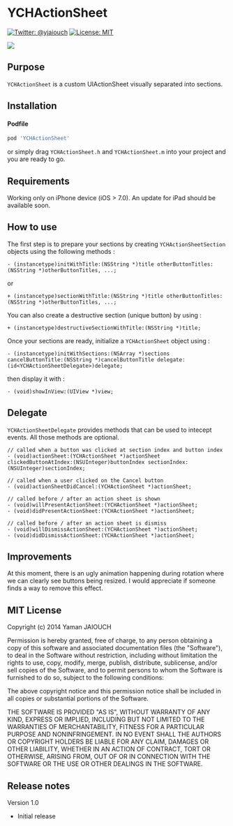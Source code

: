 YCHActionSheet
==============
[![Twitter: @yjaiouch](http://img.shields.io/badge/contact-%40yjaiouch-blue.svg?style=flat)](https://twitter.com/yjaiouch)
[![License: MIT](http://img.shields.io/badge/license-MIT-red.svg?style=flat)](https://github.com/Neirys/YCHActionSheet/blob/master/LICENSE)

![](https://raw.github.com/Neirys/YCHActionSheet/master/Images/screenshot2.png)

## Purpose
`YCHActionSheet` is a custom UIActionSheet visually separated into sections.

## Installation
#### Podfile
```ruby
pod 'YCHActionSheet'
```
or simply drag `YCHActionSheet.h` and `YCHActionSheet.m` into your project and you are ready to go.

## Requirements
Working only on iPhone device (iOS > 7.0). An update for iPad should be available soon.

## How to use
The first step is to prepare your sections by creating `YCHActionSheetSection` objects using the following methods :
```ios
- (instancetype)initWithTitle:(NSString *)title otherButtonTitles:(NSString *)otherButtonTitles, ...;
``` 
or
```ios
+ (instancetype)sectionWithTitle:(NSString *)title otherButtonTitles:(NSString *)otherButtonTitles, ...;
```

You can also create a destructive section (unique button) by using :
```ios
+ (instancetype)destructiveSectionWithTitle:(NSString *)title;
```

Once your sections are ready, initialize a `YCHActionSheet` object using :
```ios
- (instancetype)initWithSections:(NSArray *)sections cancelButtonTitle:(NSString *)cancelButtonTitle delegate:(id<YCHActionSheetDelegate>)delegate;
```
then display it with :
```ios
- (void)showInView:(UIView *)view;
```

## Delegate
`YCHActionSheetDelegate` provides methods that can be used to intecept events. All those methods are optional.
```ios
// called when a button was clicked at section index and button index
- (void)actionSheet:(YCHActionSheet *)actionSheet clickedButtonAtIndex:(NSUInteger)buttonIndex sectionIndex:(NSUInteger)sectionIndex;

// called when a user clicked on the Cancel button
- (void)actionSheetDidCancel:(YCHActionSheet *)actionSheet;

// called before / after an action sheet is shown
- (void)willPresentActionSheet:(YCHActionSheet *)actionSheet;
- (void)didPresentActionSheet:(YCHActionSheet *)actionSheet;

// called before / after an action sheet is dismiss
- (void)willDismissActionSheet:(YCHActionSheet *)actionSheet;
- (void)didDismissActionSheet:(YCHActionSheet *)actionSheet;
```

## Improvements
At this moment, there is an ugly animation happening during rotation where we can clearly see buttons being resized.
I would appreciate if someone finds a way to remove this effect.

## MIT License
Copyright (c) 2014 Yaman JAIOUCH

Permission is hereby granted, free of charge, to any person obtaining a copy
of this software and associated documentation files (the "Software"), to deal
in the Software without restriction, including without limitation the rights
to use, copy, modify, merge, publish, distribute, sublicense, and/or sell
copies of the Software, and to permit persons to whom the Software is
furnished to do so, subject to the following conditions:

The above copyright notice and this permission notice shall be included in all
copies or substantial portions of the Software.

THE SOFTWARE IS PROVIDED "AS IS", WITHOUT WARRANTY OF ANY KIND, EXPRESS OR
IMPLIED, INCLUDING BUT NOT LIMITED TO THE WARRANTIES OF MERCHANTABILITY,
FITNESS FOR A PARTICULAR PURPOSE AND NONINFRINGEMENT. IN NO EVENT SHALL THE
AUTHORS OR COPYRIGHT HOLDERS BE LIABLE FOR ANY CLAIM, DAMAGES OR OTHER
LIABILITY, WHETHER IN AN ACTION OF CONTRACT, TORT OR OTHERWISE, ARISING FROM,
OUT OF OR IN CONNECTION WITH THE SOFTWARE OR THE USE OR OTHER DEALINGS IN THE
SOFTWARE.


## Release notes
Version 1.0
* Initial release
